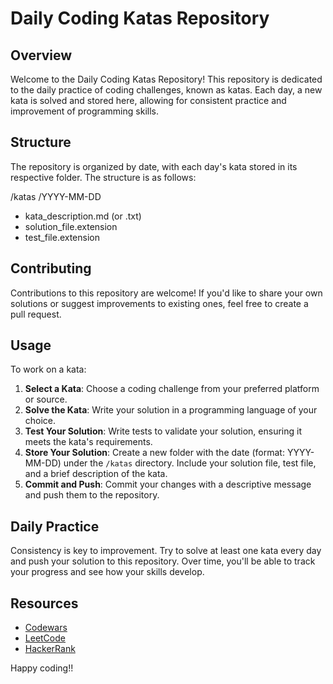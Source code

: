 # Daily Coding Katas Repository

## Overview

Welcome to the Daily Coding Katas Repository! This repository is dedicated to the daily practice of coding challenges, known as katas. Each day, a new kata is solved and stored here, allowing for consistent practice and improvement of programming skills.

## Structure

The repository is organized by date, with each day's kata stored in its respective folder. The structure is as follows:

/katas
/YYYY-MM-DD
- kata_description.md (or .txt)
- solution_file.extension
- test_file.extension

## Contributing

Contributions to this repository are welcome! If you'd like to share your own solutions or suggest improvements to existing ones, feel free to create a pull request.

## Usage

To work on a kata:

1. **Select a Kata**: Choose a coding challenge from your preferred platform or source.
2. **Solve the Kata**: Write your solution in a programming language of your choice.
3. **Test Your Solution**: Write tests to validate your solution, ensuring it meets the kata's requirements.
4. **Store Your Solution**: Create a new folder with the date (format: YYYY-MM-DD) under the `/katas` directory. Include your solution file, test file, and a brief description of the kata.
5. **Commit and Push**: Commit your changes with a descriptive message and push them to the repository.

## Daily Practice

Consistency is key to improvement. Try to solve at least one kata every day and push your solution to this repository. Over time, you'll be able to track your progress and see how your skills develop.

## Resources

- [Codewars](https://www.codewars.com)
- [LeetCode](https://leetcode.com)
- [HackerRank](https://www.hackerrank.com)

Happy coding!!
